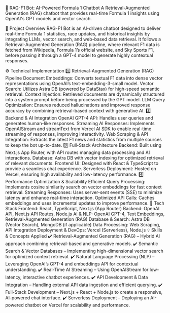 🚀 RAG-F1 Bot: AI-Powered Formula 1 Chatbot
A Retrieval-Augmented Generation (RAG) chatbot that provides real-time Formula 1 insights using OpenAI's GPT models and vector search.

📌 Project Overview
RAG-F1 Bot is an AI-driven chatbot designed to deliver real-time Formula 1 statistics, race updates, and historical insights by integrating LLMs, vector search, and web-based data retrieval. It follows a Retrieval-Augmented Generation (RAG) pipeline, where relevant F1 data is fetched from Wikipedia, Formula 1’s official website, and Sky Sports F1, before passing it through a GPT-4 model to generate highly contextual responses.

⚙️ Technical Implementation
1️⃣ Retrieval-Augmented Generation (RAG) Pipeline
Document Embeddings: Converts textual F1 data into dense vector representations using OpenAI’s text-embedding-3-small model.
Vector Search: Utilizes Astra DB (powered by DataStax) for high-speed semantic retrieval.
Context Injection: Retrieved documents are dynamically structured into a system prompt before being processed by the GPT model.
LLM Query Optimization: Ensures reduced hallucinations and improved response accuracy by combining retrieval-based context with generative AI.
2️⃣ Backend & AI Integration
OpenAI GPT-4 API: Handles user queries and generates human-like responses.
Streaming AI Responses: Implements OpenAIStream and streamText from Vercel AI SDK to enable real-time streaming of responses, improving interactivity.
Web Scraping & API Integration: Extracts the latest F1 news and statistics from multiple sources to keep the bot up-to-date.
3️⃣ Full-Stack Architecture
Backend: Built using Next.js App Router, with API routes managing data processing and AI interactions.
Database: Astra DB with vector indexing for optimized retrieval of relevant documents.
Frontend UI: Designed with React & TypeScript to provide a seamless chat experience.
Serverless Deployment: Hosted on Vercel, ensuring high availability and low-latency performance.
4️⃣ Performance Optimization & Scalability
Efficient Query Processing: Implements cosine similarity search on vector embeddings for fast context retrieval.
Streaming Responses: Uses server-sent events (SSE) to minimize latency and enhance real-time interaction.
Optimized API Calls: Caches embeddings and uses incremental updates to improve performance.
🔧 Tech Stack
Frontend: React, TypeScript, Next.js (App Router)
Backend: OpenAI API, Next.js API Routes, Node.js
AI & NLP: OpenAI GPT-4, Text Embeddings, Retrieval-Augmented Generation (RAG)
Database & Search: Astra DB (Vector Search), MongoDB (if applicable)
Data Processing: Web Scraping, API Integration
Deployment & DevOps: Vercel (Serverless), Node.js
💡 Skills & Concepts Applied
✔️ Retrieval-Augmented Generation (RAG) – Hybrid AI approach combining retrieval-based and generative models.
✔️ Semantic Search & Vector Databases – Implementing high-dimensional vector search for optimized context retrieval.
✔️ Natural Language Processing (NLP) – Leveraging OpenAI’s GPT-4 and embeddings API for contextual understanding.
✔️ Real-Time AI Streaming – Using OpenAIStream for low-latency, interactive chatbot experiences.
✔️ API Development & Data Integration – Handling external API data ingestion and efficient querying.
✔️ Full-Stack Development – Next.js + React + Node.js to create a responsive, AI-powered chat interface.
✔️ Serverless Deployment – Deploying an AI-powered chatbot on Vercel for scalability and performance.
